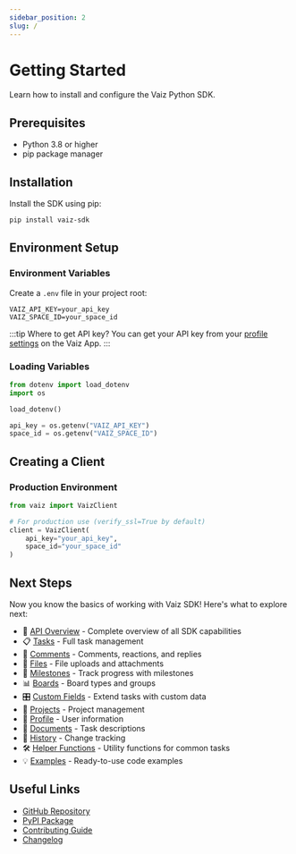 ```yaml
---
sidebar_position: 2
slug: /
---
```


# Getting Started

Learn how to install and configure the Vaiz Python SDK.

## Prerequisites

- Python 3.8 or higher
- pip package manager

## Installation

Install the SDK using pip:

```bash
pip install vaiz-sdk
```

## Environment Setup

### Environment Variables

Create a `.env` file in your project root:

```env
VAIZ_API_KEY=your_api_key
VAIZ_SPACE_ID=your_space_id
```

:::tip Where to get API key?
You can get your API key from your [profile settings](https://app.vaiz.com/settings/api-tokens) on the Vaiz App.
:::

### Loading Variables

```python
from dotenv import load_dotenv
import os

load_dotenv()

api_key = os.getenv("VAIZ_API_KEY")
space_id = os.getenv("VAIZ_SPACE_ID")
```

## Creating a Client

### Production Environment

```python
from vaiz import VaizClient

# For production use (verify_ssl=True by default)
client = VaizClient(
    api_key="your_api_key",
    space_id="your_space_id"
)
```

## Next Steps

Now you know the basics of working with Vaiz SDK! Here's what to explore next:

- 📖 [API Overview](./api/overview) - Complete overview of all SDK capabilities
- 📋 [Tasks](./api/tasks) - Full task management
- 💬 [Comments](./api/comments) - Comments, reactions, and replies
- 📁 [Files](./api/files) - File uploads and attachments
- 🎯 [Milestones](./api/milestones) - Track progress with milestones
- 📊 [Boards](./api/boards) - Board types and groups
- 🎛️ [Custom Fields](./api/custom-fields) - Extend tasks with custom data
- 📂 [Projects](./api/projects) - Project management
- 👤 [Profile](./api/profile) - User information
- 📝 [Documents](./api/documents) - Task descriptions
- 📜 [History](./api/history) - Change tracking
- 🛠️ [Helper Functions](./api/helpers) - Utility functions for common tasks
- 💡 [Examples](./examples) - Ready-to-use code examples

## Useful Links

- [GitHub Repository](https://github.com/vaizcom/vaiz-python-sdk)
- [PyPI Package](https://pypi.org/project/vaiz-sdk/)
- [Contributing Guide](https://github.com/vaizcom/vaiz-python-sdk/blob/main/CONTRIBUTING.md)
- [Changelog](https://github.com/vaizcom/vaiz-python-sdk/blob/main/CHANGELOG.md)

